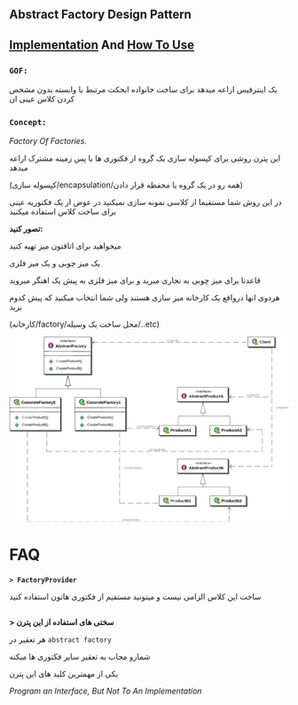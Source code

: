 ﻿## Abstract Factory Design Pattern

## [Implementation](./Implementation/IBuilder.cs) And [How To Use](./UseAbstractFactory.cs)



### **`GOF:`**

یک اینترفیس اراعه میدهد برای ساخت خانواده ابجکت مرتبط یا وابسته بدون مشخص کردن کلاس عینی ان


### **`Concept:`**

*Factory Of Factories.*

این پترن روشی برای کپسوله سازی یک گروه از فکتوری ها با پس زمینه مشترک اراعه میدهد

(کپسوله سازی/encapsulation/همه رو در یک گروه یا محفظه قرار دادن)


در این روش شما مستقیما از کلاسی نمونه سازی نمیکنید در عوض از یک فکتوریه عینی برای ساخت کلاس استفاده میکنید

**تصور کنید:**

میخواهید برای اتاقتون میز تهیه کنید

یک میز چوبی و یک میز فلزی

قاعدتا برای میز چوبی به نجاری میرید و برای میز فلزی به پیش یک اهنگر میروید

هردوی انها درواقع یک کارخانه میز سازی هستند ولی شما انتخاب میکنید که پیش کدوم برید

(کارخانه/factory/محل ساخت یک وسیله/..etc)


![Abstract Factory](../../Images/AbstractFactory.png)

# FAQ 

**`> FactoryProvider`**

ساخت این کلاس الزامی نیست و میتونید مستقیم از فکتوری هاتون استفاده کنید

##

**> سختی های استفاده از این پترن**

هر تعقیر در 
`abstract factory`

شمارو مجاب به تعقیر سایر فکتوری ها میکنه

یکی از مهمترین کلید های این پترن 

*Program an Interface, But Not To An Implementation*